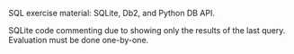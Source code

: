 SQL exercise material: SQLite, Db2, and Python DB API.

SQLite code commenting due to showing only the results of the last query. Evaluation must be done one-by-one.
